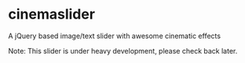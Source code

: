 # cinemaslider
A jQuery based image/text slider with awesome cinematic effects


Note: This slider is under heavy development, please check back later.
